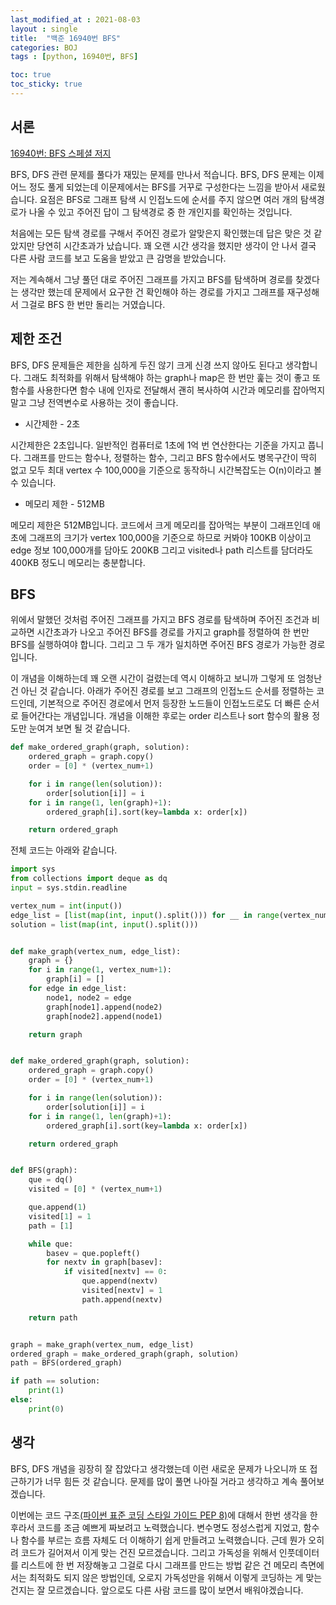 ```yaml
---
last_modified_at : 2021-08-03
layout : single
title:  "백준 16940번 BFS"
categories: BOJ
tags : [python, 16940번, BFS]

toc: true
toc_sticky: true
---
```

## 서론
<a href='https://www.acmicpc.net/problem/16940'>16940번: BFS 스페셜 저지</a>

BFS, DFS 관련 문제를 풀다가 재밌는 문제를 만나서 적습니다. BFS, DFS 문제는 이제 어느 정도 풀게 되었는데 이문제에서는 BFS를 거꾸로 구성한다는 느낌을 받아서 새로웠습니다. 요점은 BFS로 그래프 탐색 시 인접노드에 순서를 주지 않으면 여러 개의 탐색경로가 나올 수 있고 주어진 답이 그 탐색경로 중 한 개인지를 확인하는 것입니다.  

처음에는 모든 탐색 경로를 구해서 주어진 경로가 알맞은지 확인했는데 답은 맞은 것 같았지만 당연히 시간초과가 났습니다. 꽤 오랜 시간 생각을 했지만 생각이 안 나서 결국 다른 사람 코드를 보고 도움을 받았고 큰 감명을 받았습니다.  

저는 계속해서 그냥 풀던 대로 주어진 그래프를 가지고 BFS를 탐색하며 경로를 찾겠다는 생각만 했는데 문제에서 요구한 건 확인해야 하는 경로를 가지고 그래프를 재구성해서 그걸로 BFS 한 번만 돌리는 거였습니다.

## 제한 조건
BFS, DFS 문제들은 제한을 심하게 두진 않기 크게 신경 쓰지 않아도 된다고 생각합니다. 그래도 최적화를 위해서 탐색해야 하는 graph나 map은 한 번만 훑는 것이 좋고 또 함수를 사용한다면 함수 내에 인자로 전달해서 괜히 복사하여 시간과 메모리를 잡아먹지 말고 그냥 전역변수로 사용하는 것이 좋습니다.
<ul>
  <li>시간제한 - 2초</li>
</ul>
시간제한은 2초입니다. 일반적인 컴퓨터로 1초에 1억 번 연산한다는 기준을 가지고 풉니다. 그래프를 만드는 함수나, 정렬하는 함수, 그리고 BFS 함수에서도 병목구간이 딱히 없고 모두 최대 vertex 수 100,000을 기준으로 동작하니 시간복잡도는 O(n)이라고 볼 수 있습니다.
<ul>
  <li>메모리 제한 - 512MB</li>
</ul>
메모리 제한은 512MB입니다. 코드에서 크게 메모리를 잡아먹는 부분이 그래프인데 애초에 그래프의 크기가 vertex 100,000을 기준으로 하므로 커봐야 100KB 이상이고 edge 정보 100,000개를 담아도 200KB 그리고 visited나 path 리스트를 담더라도 400KB 정도니 메모리는 충분합니다.

## BFS
위에서 말했던 것처럼 주어진 그래프를 가지고 BFS 경로를 탐색하며 주어진 조건과 비교하면 시간초과가 나오고 주어진 BFS를 경로를 가지고 graph를 정렬하여 한 번만 BFS를 실행하여야 합니다. 그리고 그 두 개가 일치하면 주어진 BFS 경로가 가능한 경로입니다.  

이 개념을 이해하는데 꽤 오랜 시간이 걸렸는데 역시 이해하고 보니까 그렇게 또 엄청난 건 아닌 것 같습니다. 아래가 주어진 경로를 보고 그래프의 인접노드 순서를 정렬하는 코드인데, 기본적으로 주어진 경로에서 먼저 등장한 노드들이 인접노드로도 더 빠른 순서로 들어간다는 개념입니다. 개념을 이해한 후로는 order 리스트나 sort 함수의 활용 정도만 눈여겨 보면 될 것 같습니다.
```python
def make_ordered_graph(graph, solution):
    ordered_graph = graph.copy()
    order = [0] * (vertex_num+1)

    for i in range(len(solution)):
        order[solution[i]] = i
    for i in range(1, len(graph)+1):
        ordered_graph[i].sort(key=lambda x: order[x])

    return ordered_graph
```
전체 코드는 아래와 같습니다.
```python
import sys
from collections import deque as dq
input = sys.stdin.readline

vertex_num = int(input())
edge_list = [list(map(int, input().split())) for __ in range(vertex_num-1)]
solution = list(map(int, input().split()))


def make_graph(vertex_num, edge_list):
    graph = {}
    for i in range(1, vertex_num+1):
        graph[i] = []
    for edge in edge_list:
        node1, node2 = edge
        graph[node1].append(node2)
        graph[node2].append(node1)

    return graph


def make_ordered_graph(graph, solution):
    ordered_graph = graph.copy()
    order = [0] * (vertex_num+1)

    for i in range(len(solution)):
        order[solution[i]] = i
    for i in range(1, len(graph)+1):
        ordered_graph[i].sort(key=lambda x: order[x])

    return ordered_graph


def BFS(graph):
    que = dq()
    visited = [0] * (vertex_num+1)

    que.append(1)
    visited[1] = 1
    path = [1]

    while que:
        basev = que.popleft()
        for nextv in graph[basev]:
            if visited[nextv] == 0:
                que.append(nextv)
                visited[nextv] = 1
                path.append(nextv)

    return path


graph = make_graph(vertex_num, edge_list)
ordered_graph = make_ordered_graph(graph, solution)
path = BFS(ordered_graph)

if path == solution:
    print(1)
else:
    print(0)
```

## 생각
BFS, DFS 개념을 굉장히 잘 잡았다고 생각했는데 이런 새로운 문제가 나오니까 또 접근하기가 너무 힘든 것 같습니다. 문제를 많이 풀면 나아질 거라고 생각하고 계속 풀어보겠습니다.  

이번에는 코드 구조<a href='../python_PEP 8'>(파이썬 표준 코딩 스타일 가이드 PEP 8)</a>에 대해서 한번 생각을 한 후라서 코드를 조금 예쁘게 짜보려고 노력했습니다. 변수명도 정성스럽게 지었고, 함수나 함수를 부르는 흐름 자체도 더 이해하기 쉽게 만들려고 노력했습니다. 근데 뭔가 오히려 코드가 길어져서 이게 맞는 건진 모르겠습니다. 그리고 가독성을 위해서 인풋데이터를 리스트에 한 번 저장해놓고 그걸로 다시 그래프를 만드는 방법 같은 건 메모리 측면에서는 최적화도 되지 않은 방법인데, 오로지 가독성만을 위해서 이렇게 코딩하는 게 맞는 건지는 잘 모르겠습니다. 앞으로도 다른 사람 코드를 많이 보면서 배워야겠습니다.